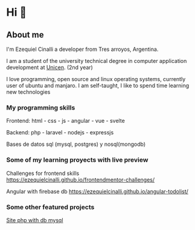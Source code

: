 # Hi 👋

## About me

I'm Ezequiel Cinalli a developer from Tres arroyos, Argentina.

I am a student of the university technical degree in computer application development at [Unicen](https://web.exa.unicen.edu.ar/es/estudios/carreras-pregrado/tudai). (2nd year)

I love programming, open source and linux operating systems, currently user of ubuntu and manjaro. I am self-taught, I like to spend time learning new technologies

### My programming skills

Frontend: html - css - js - angular - vue - svelte

Backend: php - laravel - nodejs - expressjs

Bases de datos sql (mysql, postgres) y nosql(mongodb)

### Some of my learning proyects with live preview

Challenges for frontend skills https://ezequielcinalli.github.io/frontendmentor-challenges/

Angular with firebase db https://ezequielcinalli.github.io/angular-todolist/

### Some other featured projects

[Site php with db mysql](https://github.com/ezequielcinalli/php-cursandoonline)
